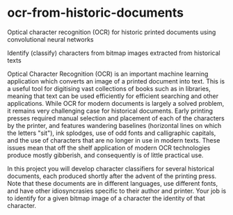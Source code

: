 # ocr-from-historic-documents
Optical character recognition (OCR) for historic printed documents using convolutional neural networks

Identify (classify) characters from bitmap images extracted from historical texts

Optical Character Recognition (OCR) is an important machine learning application which converts an image of a printed document into text. This is a useful tool for digitising vast collections of books such as in Iibraries, meaning that text can be used efficiently for efficient searching and other applications. While OCR for modern documents is largely a solved problem, it remains very challenging case for historical documents. Early printing presses required manual selection and placement of each of the characters by the printer, and features wandering baselines (horizontal lines on which the letters "sit"), ink splodges, use of odd fonts and calligraphic capitals, and the use of characters that are no longer in use in modern texts. These issues mean that off the shelf application of modern OCR technologies produce mostly gibberish, and consequently is of little practical use.

In this project you will develop character classifiers for several historical documents, each produced shortly after the advent of the printing press. Note that these documents are in different languages, use different fonts, and have other idiosyncrasies specific to their author and printer. Your job is to identify for a given bitmap image of a character the identity of that character.
